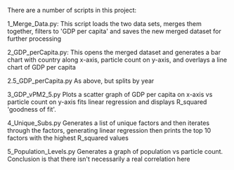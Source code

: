 There are a number of scripts in this project:

1_Merge_Data.py:
  This script loads the two data sets, merges them together, filters to 'GDP per capita' and saves the new merged dataset for further processing
  
2_GDP_perCapita.py:
  This opens the merged dataset and generates a bar chart with country along x-axis, particle count on y-axis, and overlays a line chart of GDP per capita
  
2.5_GDP_perCapita.py
  As above, but splits by year
  
3_GDP_vPM2_5.py
  Plots a scatter graph of GDP per capita on x-axis vs particle count on y-axis fits linear regression and displays R_squared 'goodness of fit'.
  
4_Unique_Subs.py
  Generates a list of unique factors and then iterates through the factors, generating linear regression then prints the top 10 factors with the highest R_squared values
  
5_Population_Levels.py
  Generates a graph of population vs particle count. Conclusion is that there isn't necessarily a real correlation here
